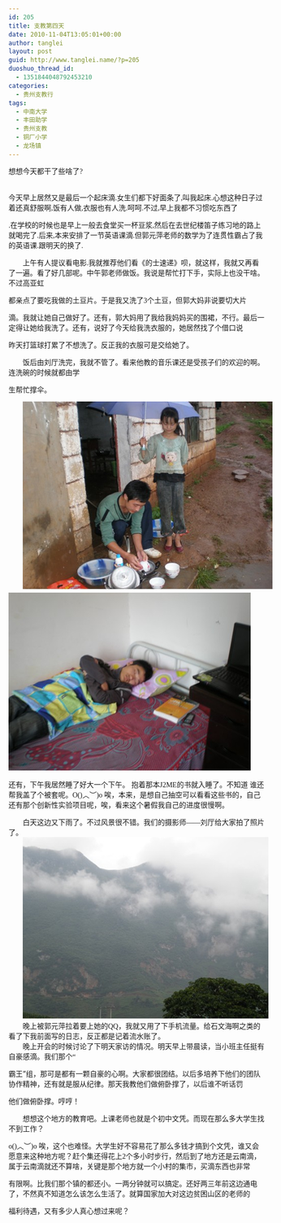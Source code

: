 ```yaml
---
id: 205
title: 支教第四天
date: 2010-11-04T13:05:01+00:00
author: tanglei
layout: post
guid: http://www.tanglei.name/?p=205
duoshuo_thread_id:
  - 1351844048792453210
categories:
  - 贵州支教行
tags:
  - 中南大学
  - 丰田助学
  - 贵州支教
  - 铜厂小学
  - 龙场镇
---
```

<p class="MsoNormal" style="margin: 0cm 0cm 0pt;">
  <span style="font-family: 宋体; mso-ascii-font-family: 'Times New Roman'; mso-hansi-font -family: 'Times New Roman';">想想今天都干了些啥了</span><span lang="EN-US"><span style="font-family: Times New Roman;">?</span></span>
</p>

<p class="MsoNormal" style="margin: 0cm 0cm 0pt;">
  <span lang="EN-US"><span style="mso-tab-count: 1;"><span style="font-family: Times New  Roman;"><br /> </span></span></span><span style="font-family: 宋体; mso-ascii-font-family: 'Times New Roman'; mso-hansi-font-family: 'Times New Roman';"> </span>
</p>

今天早上居然又是最后一个起床滴<span lang="EN-US"><span style="font-family: Times New Roman;">.</span></span><span style="font- family: 宋体; mso-ascii-font-family: 'Times New Roman'; mso-hansi-font-family: 'Times New Roman';">女生们都下好面条了</span><span lang="EN -US"><span style="font-family: Times New Roman;">,</span></span><span style="font-family: 宋体; mso-ascii-font-family: 'Times New Roman'; mso-hansi-font-family: 'Times New Roman';">叫我起床</span><span lang="EN-US"><span style="font-family: Times New  Roman;">.</span></span><span style="font-family: 宋体; mso-ascii-font-family: 'Times New Roman'; mso-hansi-font-family: 'Times New  Roman';">心想这种日子过着还真舒服啊</span><span lang="EN-US"><span style="font-family: Times New Roman;">,</span></span><span style="font- family: 宋体; mso-ascii-font-family: 'Times New Roman'; mso-hansi-font-family: 'Times New Roman';">饭有人做</span><span lang="EN-US"><span style="font-family: Times New Roman;">,</span></span><span style="font-family: 宋体; mso-ascii-font-family: 'Times New Roman'; mso-hansi- font-family: 'Times New Roman';">衣服也有人洗</span><span lang="EN-US"><span style="font-family: Times New Roman;">.</span></span><span style="font-family: 宋体; mso-ascii-font-family: 'Times New Roman'; mso-hansi-font-family: 'Times New Roman';">呵呵</span><span lang="EN- US"><span style="font-family: Times New Roman;">.</span></span><span style="font-family: 宋体; mso-ascii-font-family: 'Times New Roman'; mso-hansi-font-family: 'Times New Roman';">不过</span><span lang="EN-US"><span style="font-family: Times New Roman;">,</span></span><span style="font-family: 宋体; mso-ascii-font-family: 'Times New Roman'; mso-hansi-font-family: 'Times New Roman';">早上我都不习惯吃东西了</span>

<span lang="EN-US"><span style="font-family: Times New Roman;">.</span></span><span style="font-family: 宋体; mso-ascii-font-family: 'Times New Roman'; mso-hansi-font-family: 'Times New Roman';">在学校的时候也是早上一般去食堂买一杯豆浆</span><span lang="EN-US"><span style="font-family: Times New Roman;">,</span></span><span style="font-family: 宋体; mso-ascii-font-family: 'Times New Roman'; mso-hansi- font-family: 'Times New Roman';">然后在去世纪楼笛子练习地的路上就喝完了</span><span lang="EN-US"><span style="font-family: Times New  Roman;">.</span></span><span style="font-family: 宋体; mso-ascii-font-family: 'Times New Roman'; mso-hansi-font-family: 'Times New  Roman';">后来</span><span lang="EN-US"><span style="font-family: Times New Roman;">,</span></span><span style="font-family: 宋体; mso- ascii-font-family: 'Times New Roman'; mso-hansi-font-family: 'Times New Roman';">本来安排了一节英语课滴</span><span lang="EN-US"><span style="font-family: Times New Roman;">.</span></span><span style="font-family: 宋体; mso-ascii-font-family: 'Times New Roman'; mso-hansi- font-family: 'Times New Roman';">但郭元萍老师的数学为了连贯性霸占了我的英语课</span><span lang="EN-US"><span style="font-family: Times New  Roman;">.</span></span><span style="font-family: 宋体; mso-ascii-font-family: 'Times New Roman'; mso-hansi-font-family: 'Times New  Roman';">跟明天的换了</span><span lang="EN-US"><span style="font-family: Times New Roman;">.</span></span>

<p class="MsoNormal" style="text-indent: 21pt; margin: 0cm 0cm 0pt;">
  <span style="font-family: 宋体; mso-ascii-font-family: 'Times New  Roman'; mso-hansi-font-family: 'Times New Roman';">上午有人提议看电影</span><span lang="EN-US"><span style="font-family: Times New  Roman;">.</span></span><span style="font-family: 宋体; mso-ascii-font-family: 'Times New Roman'; mso-hansi-font-family: 'Times New  Roman';">我就推荐他们看《的士速递》呗，就这样，我就又再看了一遍。看了好几部呢。中午郭老师做饭。我说是帮忙打下手，实际上也没干啥。不过高亚虹</span>
</p>

都亲点了要吃我做的土豆片。于是我又洗了<span lang="EN-US"><span style="font-family: Times New Roman;">3</span></span><span style="font-family: 宋体; mso-ascii-font-family: 'Times New Roman'; mso-hansi-font-family: 'Times New Roman';">个土豆，但郭大妈非说要切大片</span>

滴。我就让她自己做好了。还有，郭大妈用了我给我妈妈买的围裙，不行。最后一定得让她给我洗了。还有，说好了今天给我洗衣服的，她居然找了个借口说

昨天打篮球打累了不想洗了。反正我的衣服可是交给她了。

<p class="MsoNormal" style="text-indent: 21pt; margin: 0cm 0cm 0pt;">
  <span style="font-family: 宋体; mso-ascii-font-family: 'Times New  Roman'; mso-hansi-font-family: 'Times New Roman';">饭后由刘厅洗完，我就不管了。看来他教的音乐课还是受孩子们的欢迎的啊。连洗碗的时候就都由学</span>
</p>

生帮忙撑伞。

<p class="MsoNormal" style="text-indent: 21pt; margin: 0cm 0cm 0pt;">
  <span lang="EN-US"> </span>
</p>

<p class="MsoNormal" style="text-indent: 21pt; margin: 0cm 0cm 0pt;">
  <span style="font-family: 宋体; mso-ascii-font-family: 'Times New  Roman'; mso-hansi-font-family: 'Times New Roman';"><a href="/wp-content/blogresources/volenteer-teaching-In-GuiZhou/4-1.jpg" target="_blank"><img src="/wp-content/blogresources/volenteer-teaching-In-GuiZhou/4-1.jpg" alt="图片" /></a></span>
</p>

<img src="/wp-content/blogresources/volenteer-teaching-In-GuiZhou/4-2.jpg" alt="图片"  />

还有，下午我居然睡了好大一个下午。 <span lang="EN-US"></span><span style="font-family: 宋体; mso-ascii-font-family: 'Times New  Roman'; mso-hansi-font-family: 'Times New Roman';">抱着那本</span><span lang="EN-US"><span style="font-family: Times New  Roman;">J2ME</span></span><span style="font-family: 宋体; mso-ascii-font-family: 'Times New Roman'; mso-hansi-font-family: 'Times New  Roman';">的书就入睡了。不知道</span> <span style="font-family: Times New Roman;"></span><span style="font-family: 宋体; mso-ascii-font- family: 'Times New Roman'; mso-hansi-font-family: 'Times New Roman';">谁还帮我盖了个被套呢。</span><span lang="EN-US"><span style="font-family: Times New Roman;">O()</span></span><span style="font-family: 宋体; mso-ascii- font-family: 'Times New Roman'; mso-hansi-font-family: 'Times New Roman';">︿︶</span><span lang="EN-US"><span style="font-family: Times  New Roman;">)o </span></span><span style="font-family: 宋体; mso-ascii-font-family: 'Times New Roman'; mso-hansi-font-family: 'Times New  Roman';">唉，本来，是想自己抽空可以看看这些书的，自己还有那个创新性实验项目呢，唉，看来这个暑假我自己的进度很慢啊。</span>

<p class="MsoNormal" style="text-indent: 21pt; margin: 0cm 0cm 0pt;">
  <span style="font-family: 宋体; mso-ascii-font-family: 'Times New  Roman'; mso-hansi-font-family: 'Times New Roman';">白天这边又下雨了。不过风景很不错。我们的摄影师——刘厅给大家拍了照片了。</span>
</p>

<p class="MsoNormal" style="text-indent: 21pt; margin: 0cm 0cm 0pt;">
  <span style="font-family: 宋体; mso-ascii-font-family: 'Times New  Roman'; mso-hansi-font-family: 'Times New Roman';"><a href="/wp-content/blogresources/volenteer-teaching-In-GuiZhou/4-3.jpg" target="_blank"><img src="/wp-content/blogresources/volenteer-teaching-In-GuiZhou/4-3.jpg" alt="图片"  /></a></span>
</p>

<p class="MsoNormal" style="text-indent: 21pt; margin: 0cm 0cm 0pt;">
  <span lang="EN-US"> </span>
</p>

<p class="MsoNormal" style="text-indent: 21pt; margin: 0cm 0cm 0pt;">
  <span style="font-family: 宋体; mso-ascii-font-family: 'Times New  Roman'; mso-hansi-font-family: 'Times New Roman';">晚上被郭元萍拉着要上她的</span><span lang="EN-US"><span style="font-family: Times New  Roman;">QQ</span></span><span style="font-family: 宋体; mso-ascii-font-family: 'Times New Roman'; mso-hansi-font-family: 'Times New  Roman';">，我就又用了下手机流量。给石文海啊之类的看了下我前面写的日志，反正都是记着流水账了。</span>
</p>

<p class="MsoNormal" style="text-indent: 21pt; margin: 0cm 0cm 0pt;">
  <span style="font-family: 宋体; mso-ascii-font-family: 'Times New  Roman'; mso-hansi-font-family: 'Times New Roman';">晚上开会的时候讨论了下明天家访的情况。明天早上带晨读，当小班主任挺有自豪感滴。我们那个“</span>
</p>

霸王”组，那可是都有一颗自豪的心啊。大家都很团结。以后多培养下他们的团队协作精神，还有就是服从纪律。那天我教他们做俯卧撑了，以后谁不听话罚

他们做俯卧撑。哼哼！

<p class="MsoNormal" style="text-indent: 21pt; margin: 0cm 0cm 0pt;">
  <span style="font-family: 宋体; mso-ascii-font-family: 'Times New  Roman'; mso-hansi-font-family: 'Times New Roman';">想想这个地方的教育吧。上课老师也就是个初中文凭。而现在那么多大学生找不到工作？</span>
</p>

<span lang="EN-US"><span style="font-family: Times New Roman;">o()</span></span><span style="font-family: 宋体; mso-ascii-font- family: 'Times New Roman'; mso-hansi-font-family: 'Times New Roman';">︿︶</span><span lang="EN-US"><span style="font-family: Times New  Roman;">)o </span></span><span style="font-family: 宋体; mso-ascii-font-family: 'Times New Roman'; mso-hansi-font-family: 'Times New  Roman';">唉，这个也难怪。大学生好不容易花了那么多钱才搞到个文凭，谁又会愿意来这种地方呢？赶个集还得花上</span><span lang="EN-US"><span style="font-family: Times New Roman;">2</span></span><span style="font-family: 宋体; mso-ascii-font-family: 'Times New Roman'; mso-hansi- font-family: 'Times New Roman';">个多小时步行，然后到了地方还是云南滴，属于云南滴就还不算啥，关键是那个地方就一个小村的集市，买滴东西也非常</span>

有限啊。比我们那个镇的都还小。一两分钟就可以搞定。还好两三年前这边通电了，不然真不知道怎么该怎么生活了。就算国家加大对这边贫困山区的老师的

福利待遇，又有多少人真心想过来呢？
